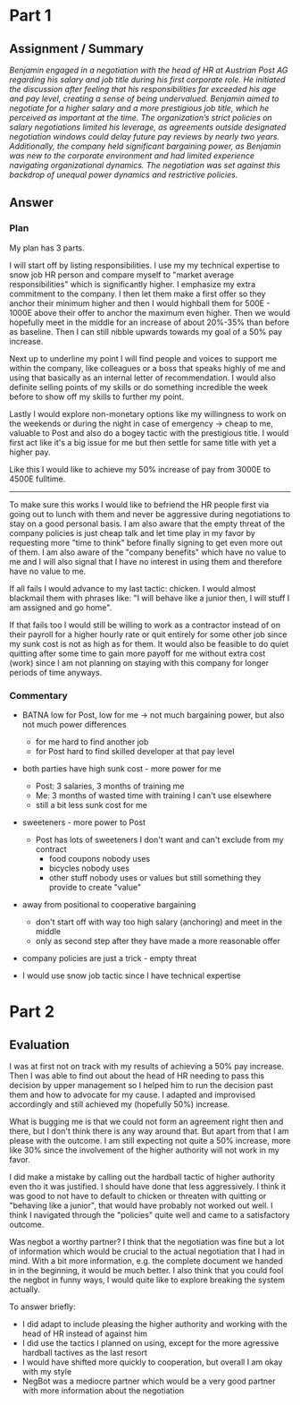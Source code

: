 # Part 1

## Assignment / Summary
_Benjamin engaged in a negotiation with the head of HR at Austrian Post AG regarding his salary and job title during his first corporate role. He initiated the discussion after feeling that his responsibilities far exceeded his age and pay level, creating a sense of being undervalued. Benjamin aimed to negotiate for a higher salary and a more prestigious job title, which he perceived as important at the time. The organization’s strict policies on salary negotiations limited his leverage, as agreements outside designated negotiation windows could delay future pay reviews by nearly two years. Additionally, the company held significant bargaining power, as Benjamin was new to the corporate environment and had limited experience navigating organizational dynamics. The negotiation was set against this backdrop of unequal power dynamics and restrictive policies._

## Answer
### Plan
My plan has 3 parts.

I will start off by listing responsibilities. I use my my technical expertise to snow job HR person and compare myself to "market average responsibilities" which is significantly higher. I emphasize my extra commitment to the company. I then let them make a first offer so they anchor their minimum higher and then I would highball them for 500E - 1000E above their offer to anchor the maximum even higher. Then we would hopefully meet in the middle for an increase of about 20%-35% than before as baseline. Then I can still nibble upwards towards my goal of a 50% pay increase.

Next up to underline my point I will find people and voices to support me within the company, like colleagues or a boss that speaks highly of me and using that basically as an internal letter of recommendation.
I would also definite selling points of my skills or do something incredible the week before to show off my skills to further my point.

Lastly I would explore non-monetary options like my willingness to work on the weekends or during the night in case of emergency -> cheap to me, valuable to Post and also do a bogey tactic with the prestigious title. I would first act like it's a big issue for me but then settle for same title with yet a higher pay. 

Like this I would like to achieve my 50% increase of pay from 3000E to 4500E fulltime.

---

To make sure this works I would like to befriend the HR people first via going out to lunch with them and never be aggressive during negotiations to stay on a good personal basis. I am also aware that the empty threat of the company policies is just cheap talk and let time play in my favor by requesting more "time to think" before finally signing to get even more out of them. I am also aware of the "company benefits" which have no value to me and I will also signal that I have no interest in using them and therefore have no value to me.

If all fails I would advance to my last tactic: chicken. I would almost blackmail them with phrases like: "I will behave like a junior then, I will stuff I am assigned and go home". 

If that fails too I would still be willing to work as  a contractor instead of on their payroll for a higher hourly rate or quit entirely for some other job since my sunk cost is not as high as for them. It would also be feasible to do quiet quitting after some time to gain more payoff for me without extra cost (work) since I am not planning on staying with this company for longer periods of time anyways.

### Commentary
- BATNA low for Post, low for me -> not much bargaining power, but also not much power differences
	- for me hard to find another job
	- for Post hard to find skilled developer at that pay level
- both parties have high sunk cost - more power for me
	- Post: 3 salaries, 3 months of training me
	- Me: 3 months of wasted time with training I can't use elsewhere
	- still a bit less sunk cost for me
- sweeteners - more power to Post
	- Post has lots of sweeteners I don't want and can't exclude from my contract
		- food coupons nobody uses
		- bicycles nobody uses
		- other stuff nobody uses or values but still something they provide to create "value"

- away from positional to cooperative bargaining
	- don't start off with way too high salary (anchoring) and meet in the middle
	- only as second step after they have made a more reasonable offer
- company policies are just a trick - empty threat
- I would use snow job tactic since I have technical expertise

# Part 2
## Evaluation
I was at first not on track with my results of achieving a 50% pay increase. Then I was able to find out about the head of HR needing to pass this decision by upper management so I helped him to run the decision past them and how to advocate for my cause. I adapted and improvised accordingly and still achieved my (hopefully 50%) increase.

What is bugging me is that we could not form an agreement right then and there, but I don't think there is any way around that. But apart from that I am please with the outcome. I am still expecting not quite a 50% increase, more like 30% since the involvement of the higher authority will not work in my favor.

I did make a mistake by calling out the hardball tactic of higher authority even tho it was justified. I should have done that less aggressively. I think it was good to not have to default to chicken or threaten with quitting or "behaving like a junior", that would have probably not worked out well. I think I navigated through the "policies" quite well and came to a satisfactory outcome.

Was negbot a worthy partner? I think that the negotiation was fine but a lot of information which would be crucial to the actual negotiation that I had in mind. With a bit more information, e.g. the complete document we handed in in the beginning, it would be much better. I also think that you could fool the negbot in funny ways, I would quite like to explore breaking the system actually.

To answer briefly:
- I did adapt to include pleasing the higher authority and working with the head of HR instead of against him
- I did use the tactics I planned on using, except for the more agressive hardball tactives as the last resort
- I would have shifted more quickly to cooperation, but overall I am okay with my style
- NegBot was a mediocre partner which would be a very good partner with more information about the negotiation
